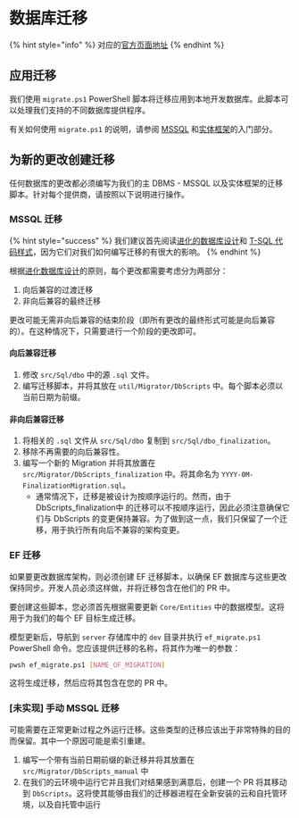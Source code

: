 # 数据库迁移

{% hint style="info" %}
对应的[官方页面地址](https://contributing.bitwarden.com/contributing/database-migrations/)
{% endhint %}

## 应用迁移 <a href="#applying-migrations" id="applying-migrations"></a>

我们使用 `migrate.ps1` PowerShell 脚本将迁移应用到本地开发数据库。此脚本可以处理我们支持的不同数据库提供程序。

有关如何使用 `migrate.ps1` 的说明，请参阅 [MSSQL](../../getting-started/server/mssql/#updating-the-database) 和[实体框架](../../getting-started/server/ef/#migrations)的入门部分。

## 为新的更改创建迁移 <a href="#creating-migrations-for-new-changes" id="creating-migrations-for-new-changes"></a>

任何数据库的更改都必须编写为我们的主 DBMS - MSSQL 以及实体框架的迁移脚本。针对每个提供商，请按照以下说明进行操作。

### MSSQL 迁移 <a href="#mssql-migrations" id="mssql-migrations"></a>

{% hint style="success" %}
我们建议首先阅读[进化的数据库设计](../../getting-started/server/mssql/edd.md)和 [T-SQL 代码样式](../../code-style/t-sql.md)，因为它们对我们如何编写迁移的有很大的影响。
{% endhint %}

根据[进化数据库设计](../../getting-started/server/mssql/edd.md)的原则，每个更改都需要考虑分为两部分：

1. 向后兼容的过渡迁移
2. 非向后兼容的最终迁移

更改可能无需非向后兼容的结束阶段（即所有更改的最终形式可能是向后兼容的）。在这种情况下，只需要进行一个阶段的更改即可。

#### 向后兼容迁移 <a href="#backwards-compatible-migration" id="backwards-compatible-migration"></a>

1. 修改 `src/Sql/dbo` 中的源 `.sql` 文件。
2. 编写迁移脚本，并将其放在 `util/Migrator/DbScripts` 中。每个脚本必须以当前日期为前缀。

#### 非向后兼容迁移 <a href="#non-backwards-compatible-migration" id="non-backwards-compatible-migration"></a>

1. 将相关的 `.sql` 文件从 `src/Sql/dbo` 复制到 `src/Sql/dbo_finalization`。
2. 移除不再需要的向后兼容性。
3. 编写一个新的 Migration 并将其放置在 `src/Migrator/DbScripts_finalization` 中。将其命名为 `YYYY-0M-FinalizationMigration.sql`。
   * 通常情况下，迁移是被设计为按顺序运行的。然而，由于 DbScripts\_finalization中 的迁移可以不按顺序运行，因此必须注意确保它们与 DbScripts 的变更保持兼容。为了做到这一点，我们只保留了一个迁移，用于执行所有向后不兼容的架构变更。

### EF 迁移 <a href="#ef-migrations" id="ef-migrations"></a>

如果要更改数据库架构，则必须创建 EF 迁移脚本，以确保 EF 数据库与这些更改保持同步。开发人员必须这样做，并将迁移包含在他们的 PR 中。

要创建这些脚本，您必须首先根据需要更新 `Core/Entities` 中的数据模型。这将用于为我们的每个 EF 目标生成迁移。

模型更新后，导航到 `server` 存储库中的 `dev` 目录并执行 `ef_migrate.ps1` PowerShell 命令。您应该提供迁移的名称，将其作为唯一的参数：

```bash
pwsh ef_migrate.ps1 [NAME_OF_MIGRATION]
```

这将生成迁移，然后应将其包含在您的 PR 中。

### \[未实现] 手动 MSSQL 迁移 <a href="#not-yet-implemented-manual-mssql-migrations" id="not-yet-implemented-manual-mssql-migrations"></a>

可能需要在正常更新过程之外运行迁移。这些类型的迁移应该出于非常特殊的目的而保留。其中一个原因可能是索引重建。

1. 编写一个带有当前日期前缀的新迁移并将其放置在 `src/Migrator/DbScripts_manual` 中
2. 在我们的云环境中运行它并且我们对结果感到满意后，创建一个 PR 将其移动到 `DbScripts`。这将使其能够由我们的迁移器进程在全新安装的云和自托管环境，以及自托管中运行
